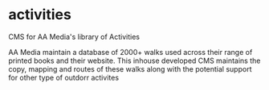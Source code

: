 # activities
CMS for AA Media's library of Activities

AA Media maintain a database of 2000+ walks used across their range of printed books and their website. This inhouse developed CMS maintains the copy, mapping and routes of these walks along with the potential support for other type of outdorr activites
